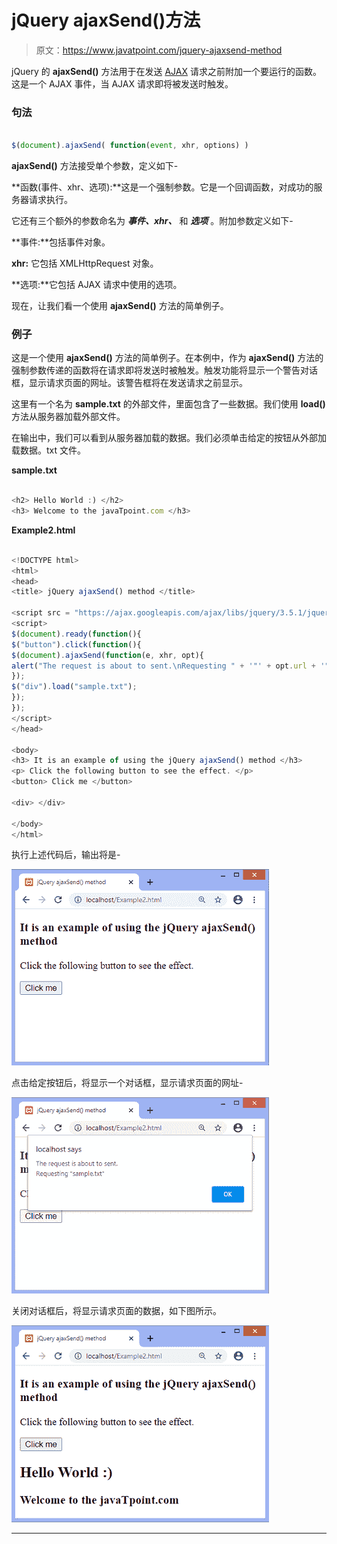 # jQuery ajaxSend()方法

> 原文：<https://www.javatpoint.com/jquery-ajaxsend-method>

jQuery 的 **ajaxSend()** 方法用于在发送 [AJAX](https://www.javatpoint.com/ajax-tutorial) 请求之前附加一个要运行的函数。这是一个 AJAX 事件，当 AJAX 请求即将被发送时触发。

### 句法

```js

$(document).ajaxSend( function(event, xhr, options) )

```

**ajaxSend()** 方法接受单个参数，定义如下-

**函数(事件、xhr、选项):**这是一个强制参数。它是一个回调函数，对成功的服务器请求执行。

它还有三个额外的参数命名为 ***事件、xhr、*** 和 ***选项*** 。附加参数定义如下-

**事件:**包括事件对象。

**xhr:** 它包括 XMLHttpRequest 对象。

**选项:**它包括 AJAX 请求中使用的选项。

现在，让我们看一个使用 **ajaxSend()** 方法的简单例子。

### 例子

这是一个使用 **ajaxSend()** 方法的简单例子。在本例中，作为 **ajaxSend()** 方法的强制参数传递的函数将在请求即将发送时被触发。触发功能将显示一个警告对话框，显示请求页面的网址。该警告框将在发送请求之前显示。

这里有一个名为 **sample.txt** 的外部文件，里面包含了一些数据。我们使用 **load()** 方法从服务器加载外部文件。

在输出中，我们可以看到从服务器加载的数据。我们必须单击给定的按钮从外部加载数据。txt 文件。

**sample.txt**

```js

<h2> Hello World :) </h2>
<h3> Welcome to the javaTpoint.com </h3>

```

**Example2.html**

```js

<!DOCTYPE html>
<html>
<head>
<title> jQuery ajaxSend() method </title>

<script src = "https://ajax.googleapis.com/ajax/libs/jquery/3.5.1/jquery.min.js"> </script>
<script>
$(document).ready(function(){
$("button").click(function(){
$(document).ajaxSend(function(e, xhr, opt){
alert("The request is about to sent.\nRequesting " + '"' + opt.url + '"');
});
$("div").load("sample.txt");
});
});
</script>
</head>

<body>
<h3> It is an example of using the jQuery ajaxSend() method </h3>
<p> Click the following button to see the effect. </p>
<button> Click me </button>

<div> </div>

</body>
</html>

```

执行上述代码后，输出将是-

![jQuery ajaxSend() method](img/416d096f045b56020a36f61115b08886.png)

点击给定按钮后，将显示一个对话框，显示请求页面的网址-

![jQuery ajaxSend() method](img/37208e04c5269d06279f662269b765a0.png)

关闭对话框后，将显示请求页面的数据，如下图所示。

![jQuery ajaxSend() method](img/e6d4a8103860d5313bc6f4cb7b816d3d.png)

* * *